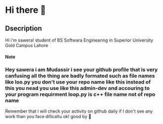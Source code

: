 # Hi there 👋
<h2>Dsecription</h2>

<p>Hi i'm sawera! student of BS Softwara Enginearing in Superior University Gold Campus Lahore</p>

<h4>Note</h4>

<h3>Hey sawera i am Mudassir i see your github profile that is very canfusing all the thing are badly formated such as file names like loo.py you don't use your repo name like this instead of this you nead you use like this admin-dev and accouring to your program requirment loop.py is c++ file name not of repo name </h3>

<p>Remember that i will check your activity on github daily if I don't see any work than you face dificaltu ok! good by 🙌</p>
<!---
sawera0/sawera0 is a ✨ special ✨ repository because its `README.md` (this file) appears on your GitHub profile.
You can click the Preview link to take a look at your changes.
--->
